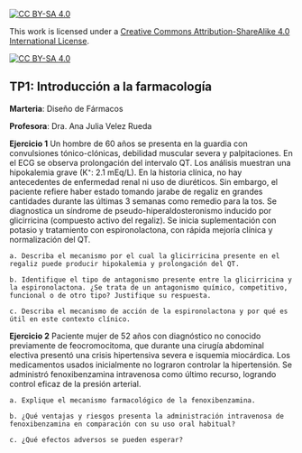 
[![CC BY-SA 4.0][cc-by-sa-shield]][cc-by-sa]

This work is licensed under a
[Creative Commons Attribution-ShareAlike 4.0 International License][cc-by-sa].

[![CC BY-SA 4.0][cc-by-sa-image]][cc-by-sa]

[cc-by-sa]: http://creativecommons.org/licenses/by-sa/4.0/
[cc-by-sa-image]: https://licensebuttons.net/l/by-sa/4.0/88x31.png
[cc-by-sa-shield]: https://img.shields.io/badge/License-CC%20BY--SA%204.0-lightgrey.svg

## TP1: Introducción a la farmacología

**Marteria**: Diseño de Fármacos

**Profesora**: Dra. Ana Julia Velez Rueda

**Ejercicio 1**
Un hombre de 60 años se presenta en la guardia con convulsiones tónico-clónicas, debilidad muscular severa y palpitaciones. En el ECG se observa prolongación del intervalo QT. Los análisis muestran una hipokalemia grave (K⁺: 2.1 mEq/L).
En la historia clínica, no hay antecedentes de enfermedad renal ni uso de diuréticos. Sin embargo, el paciente refiere haber estado tomando jarabe de regaliz en grandes cantidades durante las últimas 3 semanas como remedio para la tos.
Se diagnostica un síndrome de pseudo-hiperaldosteronismo inducido por glicirricina (compuesto activo del regaliz). Se inicia suplementación con potasio y tratamiento con espironolactona, con rápida mejoría clínica y normalización del QT.

    a. Describa el mecanismo por el cual la glicirricina presente en el regaliz puede producir hipokalemia y prolongación del QT.

    b. Identifique el tipo de antagonismo presente entre la glicirricina y la espironolactona. ¿Se trata de un antagonismo químico, competitivo, funcional o de otro tipo? Justifique su respuesta.
    
    c. Describa el mecanismo de acción de la espironolactona y por qué es útil en este contexto clínico.

**Ejercicio 2**
Paciente mujer de 52 años con diagnóstico no conocido previamente de feocromocitoma, que durante una cirugía abdominal electiva presentó una crisis hipertensiva severa e isquemia miocárdica. Los medicamentos usados inicialmente no lograron controlar la hipertensión. Se administró fenoxibenzamina intravenosa como último recurso, logrando control eficaz de la presión arterial.
    
    a. Explique el mecanismo farmacológico de la fenoxibenzamina.
    
    b. ¿Qué ventajas y riesgos presenta la administración intravenosa de fenoxibenzamina en comparación con su uso oral habitual?
    
    c. ¿Qué efectos adversos se pueden esperar?
